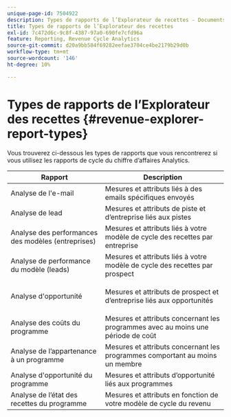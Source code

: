 ```yaml
---
unique-page-id: 7504922
description: Types de rapports de l’Explorateur de recettes - Documents Marketo - Documentation du produit
title: Types de rapports de l’Explorateur des recettes
exl-id: 7c472d6c-9c8f-4387-97a0-690fe7cfd96a
feature: Reporting, Revenue Cycle Analytics
source-git-commit: d20a9bb584f69282eefae3704ce4be2179b29d0b
workflow-type: tm+mt
source-wordcount: '146'
ht-degree: 10%

---
```


# Types de rapports de l’Explorateur des recettes {#revenue-explorer-report-types}

Vous trouverez ci-dessous les types de rapports que vous rencontrerez si vous utilisez les rapports de cycle du chiffre d’affaires Analytics.

<table> 
 <thead> 
  <tr> 
   <th>Rapport</th> 
   <th>Description</th> 
  </tr> 
 </thead> 
 <tbody> 
  <tr> 
   <td>Analyse de l'e-mail</td> 
   <td>Mesures et attributs liés à des emails spécifiques envoyés</td> 
  </tr> 
  <tr> 
   <td>Analyse de lead</td> 
   <td>Mesures et attributs de piste et d’entreprise liés aux pistes</td> 
  </tr> 
  <tr> 
   <td>Analyse des performances des modèles (entreprises)</td> 
   <td>Mesures et attributs liés à votre modèle de cycle des recettes par entreprise</td> 
  </tr> 
  <tr> 
   <td>Analyse de performance du modèle (leads)</td> 
   <td>Mesures et attributs liés à votre modèle de cycle des recettes par prospect</td> 
  </tr> 
  <tr> 
   <td>Analyse d'opportunité</td> 
   <td><p>Mesures et attributs de prospect et d’entreprise liés aux opportunités</p></td> 
  </tr> 
  <tr> 
   <td>Analyse des coûts du programme</td> 
   <td>Mesures et attributs concernant les programmes avec au moins une période de coût</td> 
  </tr> 
  <tr> 
   <td>Analyse de l’appartenance à un programme</td> 
   <td>Mesures et attributs concernant les programmes comportant au moins un membre</td> 
  </tr> 
  <tr> 
   <td>Analyse d'opportunité du programme</td> 
   <td>Mesures et attributs d’opportunité liés aux programmes</td> 
  </tr> 
  <tr> 
   <td>Analyse de l’état des recettes du programme</td> 
   <td>Mesures et attributs en fonction de votre modèle de cycle du revenu</td> 
  </tr> 
 </tbody> 
</table>
